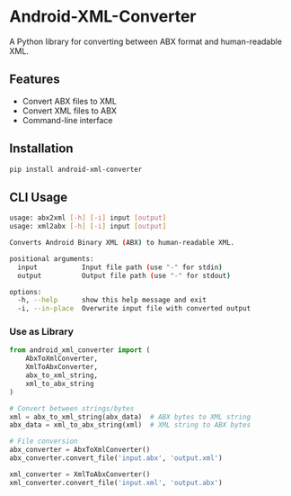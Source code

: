 # Android-XML-Converter

A Python library for converting between ABX format and human-readable XML.

## Features

- Convert ABX files to XML
- Convert XML files to ABX
- Command-line interface

## Installation

```bash
pip install android-xml-converter
```

## CLI Usage
```bash
usage: abx2xml [-h] [-i] input [output]
usage: xml2abx [-h] [-i] input [output]

Converts Android Binary XML (ABX) to human-readable XML.

positional arguments:
  input           Input file path (use "-" for stdin)
  output          Output file path (use "-" for stdout)

options:
  -h, --help      show this help message and exit
  -i, --in-place  Overwrite input file with converted output
  ```


### Use as Library

```python
from android_xml_converter import (
    AbxToXmlConverter,
    XmlToAbxConverter,
    abx_to_xml_string,
    xml_to_abx_string
)

# Convert between strings/bytes
xml = abx_to_xml_string(abx_data)  # ABX bytes to XML string
abx_data = xml_to_abx_string(xml)  # XML string to ABX bytes

# File conversion
abx_converter = AbxToXmlConverter()
abx_converter.convert_file('input.abx', 'output.xml')

xml_converter = XmlToAbxConverter()
xml_converter.convert_file('input.xml', 'output.abx')
```

